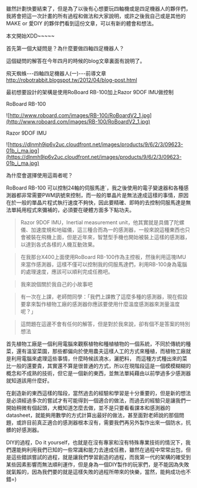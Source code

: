 雖然計劃快要結束了，但是為了以後有心想要玩四軸機或是四足機器人的夥伴們，我將會把這一次計畫的所有過程和做法和大家說明，或許之後我自己或是其他的MAKE or 愛DIY 的夥伴們看到這份文章，可以有新的體會和想法。


本文開始XDD~~~~~

首先第一個大疑問是？為什麼要做四軸四足機器人？

這個疑問的解答在今年四月的時候的blog文章裏面有說明了。

飛天蜘蛛---四軸四足機器人(一)---前導文章
http://robotrabbit.blogspot.tw/2012/04/blog-post.html

最初想要設計的架構是使用RoBoard RB-100加上Razor 9DOF IMU做控制


RoBoard RB-100

![http://www.roboard.com/images/RB-100/RoBoardV2_1.jpg](http://www.roboard.com/images/RB-100/RoBoardV2_1.jpg)


Razor 9DOF IMU

![https://dlnmh9ip6v2uc.cloudfront.net/images/products/9/6/2/3/09623-01b_i_ma.jpg](https://dlnmh9ip6v2uc.cloudfront.net/images/products/9/6/2/3/09623-01b_i_ma.jpg)


為什麼會選擇使用這兩者呢？

RoBoard RB-100 可以控制24軸的伺服馬達`，我之後使用的電子變速器和各種感測器都非常需要PWM訊號來控制，而一般的單晶片是無法達成這樣的事情，原因在於一般的單晶片程式執行速度不夠快，因此要精確、即時的去控制伺服馬達是無法單純用程式來彌補的，必須要在硬體方面多下點功夫。


> Razor 9DOF IMU，Inertial measurement unit，他其實就是具備了陀螺儀、加速度規和地磁儀，這三種合而為一的感測器，一般來說這種東西也只會被裝在飛機上面，但是近年來，智慧型手機也開始被裝上這樣的感測器，以達到各式各樣的人機互動效果。


> 在我那台X400上面使用RoBoard RB-100作為主控板，然後利用這塊IMU來當作感測器，這樣不僅可以控制我的伺服馬達們，利用RB-100身為電腦的處理速度，應該可以順利完成任務吧。



> 我來說個關於我自己的小故事吧

> 有一次在上課，老師問同學：「我們上課教了這麼多種的感測器，現在假設要拿來製作植物工廠的感測器你應該要使用什麼溫度感測器來測量溫度呢？」

> 這問題在這邊不會有任何的解答，但是對於我來說，卻有個不是答案的特別想法

首先植物工廠是一個利用電腦來觀察植物和種植植物的一個系統，不同於傳統的種菜，還有溫室菜園，那些都偏向於使用農夫這樣人工的方式來種植，而植物工廠就是利用電腦來處理這些事情，什麼時候該澆水，灑肥料， 而這種方式種出來的菜比一般的還要貴，其實還不算是很普通的方式，所以在現階段這是一個模模糊糊的概念和不成熟的技術，但它是一個新的東西，並無法單純藉由以前學過多少感測器就知道該用什麼好。

在創造新的東西這樣的階段，當然過去的經驗和學習是十分重要的，但是新的想法是必須經過多次的嘗試才有可能得到一個適合的做法，而過去的經驗只是讓我們一開始稍微有個起頭，大概知道怎麼去做，並不是只要看看課本和感測器的datasheet，就能夠用數學的方式計算出最好的做法，甚至面對老師說的那個問題，或許目前真正適合的感測器根本沒有，需要我們再另外製作出來一個防水，抗髒的好感測器。

DIY的過程，Do it yourself，也就是在沒有專家和沒有特殊專業技術的情況下，我們還能夠利用我們已知的一些常識和能力去達成任務，雖然在過程中常常出包，但是這些錯誤嘗試的過程，就是讓我們學習創造的過程，而我第一代的架構的確受到某些因素影響而無法順利運作，但是身為一個DIY製作的玩家們，是不能因為失敗就氣餒的，因為我們要的就是這樣失敗的過程所帶來的快樂，當然，能夠成功也不錯=)